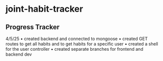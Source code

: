 # joint-habit-tracker

## Progress Tracker

4/5/25
• created backend and connected to mongoose
• created GET routes to get all habits and to get habits for a specific user
• created a shell for the user controller 
• created separate branches for frontend and backend dev
